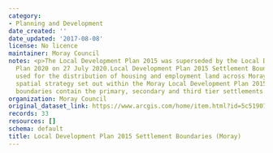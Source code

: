 ```yaml
---
category:
- Planning and Development
date_created: ''
date_updated: '2017-08-08'
license: No licence
maintainer: Moray Council
notes: <p>The Local Development Plan 2015 was superseded by the Local Development
  Plan 2020 on 27 July 2020.Local Development Plan 2015 Settlement Boundaries are
  used for the distribution of housing and employment land across Moray as per the
  spatial strategy set out within the Moray Local Development Plan 2015. Settlement
  boundaries contain the primary, secondary and third tier settlements.</p>
organization: Moray Council
original_dataset_link: https://www.arcgis.com/home/item.html?id=5c51907e5088428ea44e8d4068cf8e51
records: 33
resources: []
schema: default
title: Local Development Plan 2015 Settlement Boundaries (Moray)
---
```

